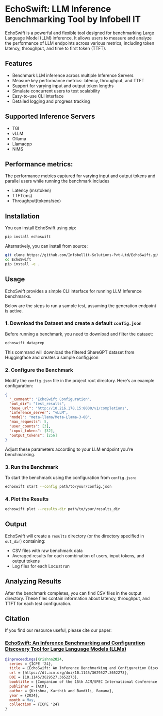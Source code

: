 # EchoSwift: LLM Inference Benchmarking Tool by Infobell IT

EchoSwift is a powerful and flexible tool designed for benchmarking Large Language Model (LLM) inference. It allows users to measure and analyze the performance of LLM endpoints across various metrics, including token latency, throughput, and time to first token (TTFT).

## Features

- Benchmark LLM inference across multiple Inference Servers
- Measure key performance metrics: latency, throughput, and TTFT
- Support for varying input and output token lengths
- Simulate concurrent users to test scalability
- Easy-to-use CLI interface
- Detailed logging and progress tracking

## Supported Inference Servers
  - TGI
  - vLLM
  - Ollama
  - Llamacpp
  - NIMS
  
## Performance metrics:

The performance metrics captured for varying input and output tokens and parallel users while running the benchmark includes 
- Latency (ms/token)
- TTFT(ms)
- Throughput(tokens/sec) 

## Installation

You can install EchoSwift using pip:

```bash
pip install echoswift
```

Alternatively, you can install from source:

```bash
git clone https://github.com/Infobellit-Solutions-Pvt-Ltd/EchoSwift.git
cd EchoSwift
pip install -e .
```

## Usage

EchoSwift provides a simple CLI interface for running LLM Inference benchmarks.

Below are the steps to run a sample test, assuming the generation endpoint is active.

### 1. Download the Dataset and create a default `config.json`

Before running a benchmark, you need to download and filter the dataset:

```bash
echoswift dataprep
```

This command will download the filtered ShareGPT dataset from Huggingface and creates a sample config.json

### 2. Configure the Benchmark

Modify the `config.json` file in the project root directory. Here's an example configuration:

```json
{
  "_comment": "EchoSwift Configuration",
  "out_dir": "test_results",
  "base_url": "http://10.216.178.15:8000/v1/completions",
  "inference_server": "vLLM",
  "model": "meta-llama/Meta-Llama-3-8B",
  "max_requests": 5,
  "user_counts": [3],
  "input_tokens": [32],
  "output_tokens": [256]
}
```

Adjust these parameters according to your LLM endpoint you're benchmarking.

### 3. Run the Benchmark

To start the benchmark using the configuration from `config.json`:

```bash
echoswift start --config path/to/your/config.json
```

### 4. Plot the Results

```bash
echoswift plot --results-dir path/to/your/results_dir
```
## Output

EchoSwift will create a `results` directory (or the directory specified in `out_dir`) containing:

- CSV files with raw benchmark data
- Averaged results for each combination of users, input tokens, and output tokens
- Log files for each Locust run

## Analyzing Results

After the benchmark completes, you can find CSV files in the output directory. These files contain information about latency, throughput, and TTFT for each test configuration.

## Citation

If you find our resource useful, please cite our paper:

### [EchoSwift: An Inference Benchmarking and Configuration Discovery Tool for Large Language Models (LLMs)](https://dl.acm.org/doi/10.1145/3629527.3652273)

```bibtex
@inproceedings{Krishna2024,
  series = {ICPE '24},
  title = {EchoSwift: An Inference Benchmarking and Configuration Discovery Tool for Large Language Models (LLMs)},
  url = {https://dl.acm.org/doi/10.1145/3629527.3652273},
  DOI = {10.1145/3629527.3652273},
  booktitle = {Companion of the 15th ACM/SPEC International Conference on Performance Engineering},
  publisher = {ACM},
  author = {Krishna, Karthik and Bandili, Ramana},
  year = {2024},
  month = May,
  collection = {ICPE '24}
}
```
